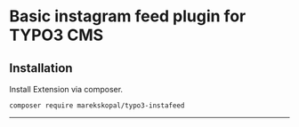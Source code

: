 # Basic instagram feed plugin for TYPO3 CMS

## Installation
Install Extension via composer.

`composer require marekskopal/typo3-instafeed`

---
